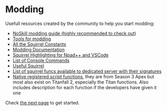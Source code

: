 # Modding

Usefull resources created by the community to help you start modding:

* [NoSkill modding guide (highly recommended to check out)](https://noskill.gitbook.io/titanfall2/)
* [Tools for modding](/docs/modding/tools.md)
* [All the Squirrel Constants](https://gist.github.com/laundmo/825c4708663a179b23e144402b09244f)
* [Modding Documentation](https://github.com/ScureX/Titanfall2-ModdingDocumentation#readme)
* [Squirrel Highlighting for Npad++ and VSCode](https://gist.github.com/samisalreadytaken/5bcf322332074f31545ccb6651b88f2d)
* [List of Console Commands](https://pastebin.com/raw/3DSCK09f)
* [Useful Squirrel](https://faithful-piper-52c.notion.site/Useful-Squirrel-2300bc55141e4bee85b8c7dc8afffbc9)
* [List of squirrel funcs available to dedicated server with their signatures](https://gist.github.com/laundmo/a6ee0692ae137876b7514c0f4a57df4b)
* [Native registered script functions](https://github.com/kawainekome/ApexLegends_S3_Squirrel_Registered_API_SimpleDoc), they are from Season 3 Apex but most also exist on Titanfall 2, especially the Titan functions. Also includes description for each function if the developers have given it one

Check [the next page](getting-started.md) to get started.
